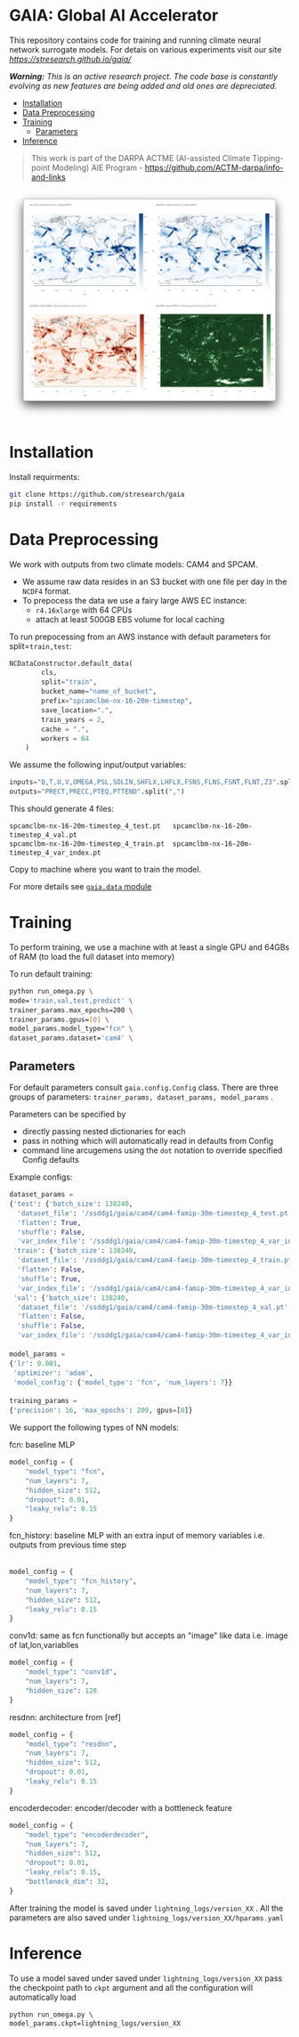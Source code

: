 # GAIA: Global AI Accelerator <!-- omit in toc --> 

This repository contains code for training and running climate neural network surrogate models. For detais on various experiments visit our site *https://stresearch.github.io/gaia/*

 ***Warning:** This is an active research project. The code base is constantly evolving as new features are being added and old ones are depreciated.*

- [Installation](#installation)
- [Data Preprocessing](#data-preprocessing)
- [Training](#training)
  - [Parameters](#parameters)
- [Inference](#inference)

>This work is part of the DARPA ACTME (AI-assisted Climate Tipping-point Modeling) AIE Program - https://github.com/ACTM-darpa/info-and-links

[![](docs/sections/overview/overview_screenshot.png)](https://stresearch.github.io/gaia/)



# Installation

Install requirments: 

```bash
git clone https://github.com/stresearch/gaia
pip install -r requirements
```

# Data Preprocessing

We work with outputs from two climate models: CAM4 and SPCAM. 
- We assume raw data resides in an S3 bucket with one file per day in the `NCDF4` format. 
- To prepocess the data we use a fairy large AWS EC instance:
  -  `r4.16xlarge` with 64 CPUs
  -  attach at least 500GB EBS volume for local caching

To run prepocessing from an AWS instance with default parameters for split=`train,test`:
```python
NCDataConstructor.default_data(
        cls,
        split="train",
        bucket_name="name_of_bucket",
        prefix="spcamclbm-nx-16-20m-timestep",
        save_location=".",
        train_years = 2,
        cache = ".",
        workers = 64
    )
```

We assume the following input/output variables:  

```python
inputs="Q,T,U,V,OMEGA,PSL,SOLIN,SHFLX,LHFLX,FSNS,FLNS,FSNT,FLNT,Z3".split(",")
outputs="PRECT,PRECC,PTEQ,PTTEND".split(",")
```

This should generate 4 files:
```
spcamclbm-nx-16-20m-timestep_4_test.pt   spcamclbm-nx-16-20m-timestep_4_val.pt   
spcamclbm-nx-16-20m-timestep_4_train.pt  spcamclbm-nx-16-20m-timestep_4_var_index.pt
```

Copy to machine where you want to train the model.

For more details see [`gaia.data` module](https://github.com/stresearch/gaia/blob/c0268fa86aac53b04626ba77ebba1c76293f7557/gaia/data.py#L454)

# Training

To perform training, we use a machine with at least a single GPU and 64GBs of RAM (to load the full dataset into memory)

To run default training:
```bash
python run_omega.py \
mode='train,val,test,predict' \
trainer_params.max_epochs=200 \
trainer_params.gpus=[0] \
model_params.model_type="fcn" \
dataset_params.dataset='cam4' \

```

## Parameters

For default parameters consult `gaia.config.Config` class. There are three groups of parameters: `trainer_params, dataset_params, model_params` .

Parameters can be specified by 
- directly passing nested dictionaries for each
- pass in nothing which will automatically read in defaults from Config
- command line arcugemens using the `dot` notation to override specified Config defaults

Example configs:

```python
dataset_params = 
{'test': {'batch_size': 138240,
  'dataset_file': '/ssddg1/gaia/cam4/cam4-famip-30m-timestep_4_test.pt',
  'flatten': True,
  'shuffle': False,
  'var_index_file': '/ssddg1/gaia/cam4/cam4-famip-30m-timestep_4_var_index.pt'},
 'train': {'batch_size': 138240,
  'dataset_file': '/ssddg1/gaia/cam4/cam4-famip-30m-timestep_4_train.pt',
  'flatten': False,
  'shuffle': True,
  'var_index_file': '/ssddg1/gaia/cam4/cam4-famip-30m-timestep_4_var_index.pt'},
 'val': {'batch_size': 138240,
  'dataset_file': '/ssddg1/gaia/cam4/cam4-famip-30m-timestep_4_val.pt',
  'flatten': False,
  'shuffle': False,
  'var_index_file': '/ssddg1/gaia/cam4/cam4-famip-30m-timestep_4_var_index.pt'}}

model_params = 
{'lr': 0.001,
 'optimizer': 'adam',
 'model_config': {'model_type': 'fcn', 'num_layers': 7}}

training_params = 
{'precision': 16, 'max_epochs': 200, gpus=[0]}

```

We support the following types of NN models:

fcn: baseline MLP

```python
model_config = {
    "model_type": "fcn",
    "num_layers": 7,
    "hidden_size": 512,
    "dropout": 0.01,
    "leaky_relu": 0.15
}
```

fcn_history: baseline MLP with an extra input of memory variables i.e. outputs from previous time step

```python

model_config = {
    "model_type": "fcn_history",
    "num_layers": 7,
    "hidden_size": 512,
    "leaky_relu": 0.15
}
```

conv1d: same as fcn functionally but accepts an "image" like data i.e. image of lat,lon,variablles


```python
model_config = {
    "model_type": "conv1d",
    "num_layers": 7,
    "hidden_size": 128
}
```

resdnn: architecture from [ref]

```python
model_config = {
    "model_type": "resdnn",
    "num_layers": 7,
    "hidden_size": 512,
    "dropout": 0.01,
    "leaky_relu": 0.15
}
```

encoderdecoder: encoder/decoder with a bottleneck feature

```python
model_config = {
    "model_type": "encoderdecoder",
    "num_layers": 7,
    "hidden_size": 512,
    "dropout": 0.01,
    "leaky_relu": 0.15,
    "bottleneck_dim": 32,
}
```


After training the model is saved under `lightning_logs/version_XX` . All the parameters are also saved under `lightning_logs/version_XX/hparams.yaml`

# Inference

To use a model saved under saved under `lightning_logs/version_XX` pass the checkpoint path to `ckpt` argument and all the configuration will automatically load

```shell
python run_omega.py \
model_params.ckpt=lightning_logs/version_XX
```

